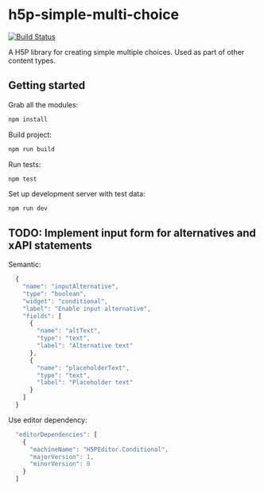 # h5p-simple-multi-choice

[![Build Status](https://travis-ci.org/h5p/h5p-simple-multiple-choice.svg?branch=master)](https://travis-ci.org/h5p/h5p-simple-multiple-choice)

A H5P library for creating simple multiple choices.
Used as part of other content types.

## Getting started

Grab all the modules:
```javascript
npm install
```

Build project:
```javascript
npm run build
```

Run tests:
```javscript
npm test
```

Set up development server with test data:
```javascript
npm run dev
```

## TODO: Implement input form for alternatives and xAPI statements

Semantic:
```javascript
  {
    "name": "inputAlternative",
    "type": "boolean",
    "widget": "conditional",
    "label": "Enable input alternative",
    "fields": [
      {
        "name": "altText",
        "type": "text",
        "label": "Alternative text"
      },
      {
        "name": "placeholderText",
        "type": "text",
        "label": "Placeholder text"
      }
    ]
  }
```

Use editor dependency:
```javascript
  "editorDependencies": [
    {
      "machineName": "H5PEditor.Conditional",
      "majorVersion": 1,
      "minorVersion": 0
    }
  ]
```
